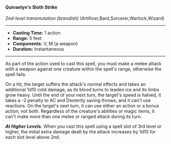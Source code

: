 #### Quivaelyn's Sloth Strike
*2nd-level transmutation* *(brandish)* (Artificer,Bard,Sorcerer,Warlock,Wizard)
___
- **Casting Time:** 1 action
- **Range:** 5 feet
- **Components:** V, M (a weapon)
- **Duration:** Instantaneous 
---
As part of the action used to cast this spell, you must make a melee attack with a weapon against one creature within the spell's range, otherwise the spell fails.

On a hit, the target suffers the attack's normal effects and takes an additional 1d10 cold damage, as its blood turns to leaden ice and its limbs grow heavy. Until the end of your next turn, the target's speed is halved, it takes a -2 penalty to AC and Dexterity saving throws, and it can't use reactions. On the target's next turn, it can use either an action or a bonus action, not both. Regardless of the creature's abilities or magic items, it can't make more than one melee or ranged attack during its turn.

***At Higher Levels.***  When you cast this spell using
a spell slot of 3rd level or higher, the initial extra
damage dealt by the attack increases by 1d10 for
each slot level above 2nd.
